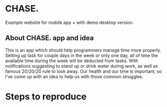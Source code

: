 # CHASE.

Example website for mobile app + with demo desktop version.

## About CHASE. app and idea

This is an app which should help programmers manage time more properly. Setting up task for couple days in the week or only one day, all of time the available time during the week will be deducted from tasks.
With notifications suggesting to stand up or drink water during work, as well as famous 20/20/20 rule to look away.
Our health and our time is important, so I've come up with an idea to help us with those common struggles.

# Steps to reproduce
